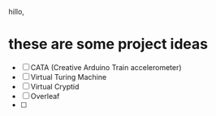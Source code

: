 hillo,

# these are some project ideas

- [ ] CATA (Creative Arduino Train accelerometer)
- [ ] Virtual Turing Machine
- [ ] Virtual Cryptid
- [ ] Overleaf
- [ ] 